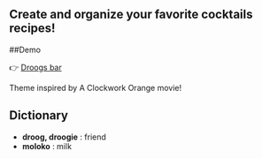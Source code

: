## Create and organize your favorite cocktails recipes!

##Demo

👉 [Droogs bar](https://droogs-bar.herokuapp.com/)

Theme inspired by A Clockwork Orange movie!

## Dictionary



* **droog, droogie** : friend
* **moloko** : milk
